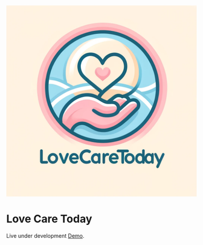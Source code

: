 ![Alt text](./src/assets/lovecaretodayLogo.png)

# Love Care Today

Live under development [Demo](https://lovecaretoday.com).

